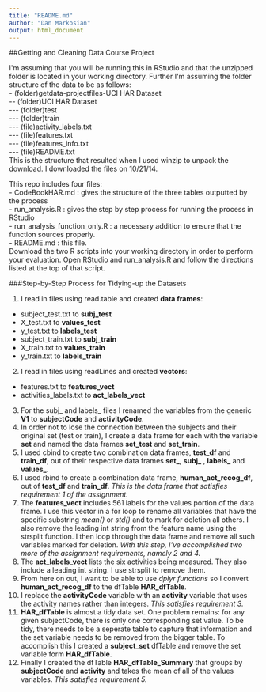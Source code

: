 ```yaml
---
title: "README.md"
author: "Dan Markosian"
output: html_document
---
```


##Getting and Cleaning Data Course Project

I'm assuming that you will be running this in RStudio and that the unzipped folder is located in your working directory. Further I'm assuming the folder structure of the data to be as follows:  
        - (folder)getdata-projectfiles-UCI HAR Dataset  
        -- (folder)UCI HAR Dataset  
        --- (folder)test  
        --- (folder)train  
        --- (file)activity_labels.txt  
        --- (file)features.txt  
        --- (file)features_info.txt  
        --- (file)README.txt  
This is the structure that resulted when I used winzip to unpack the download. I downloaded the files on 10/21/14.  
     
This repo includes four files:  
        - CodeBookHAR.md : gives the structure of the three tables outputted by the process  
        - run_analysis.R : gives the step by step process for running the process in RStudio  
        - run_analysis_function_only.R : a necessary addition to ensure that the function sources properly.  
        - README.md : this file.    
Download the two R scripts into your working directory in order to perform your evaluation. Open RStudio and run_analysis.R and follow the directions listed at the top of that script. 

###Step-by-Step Process for Tidying-up the Datasets

1. I read in files using read.table and created **data frames**:  
- subject_test.txt  to  **subj_test**     
- X_test.txt  to  **values_test**   
- y_test.txt  to  **labels_test**
- subject_train.txt  to  **subj_train**  
- X_train.txt  to  **values_train**
- y_train.txt  to  **labels_train**
2. I read in files using readLines and created **vectors**:
- features.txt  to  **features_vect**  
- activities_labels.txt  to  **act_labels_vect**
3. For the subj_ and labels_ files I renamed the variables from the generic **V1** to **subjectCode** and **activityCode**.
4. In order not to lose the connection between the subjects and their original set (test or train), I create a data frame for each with the variable **set** and named the data frames **set_test** and **set_train**.
5. I used cbind to create two combination data frames, **test_df** and **train_df**, out of their respective data frames **set_**, **subj_** , **labels_** and **values_**.
6. I used rbind to create a combination data frame, **human_act_recog_df**, out of **test_df** and **train_df**. *This is the data frame that satisfies requirement 1 of the assignment.*
7. The **features_vect** includes 561 labels for the values portion of the data frame. I use this vector in a for loop to rename all variables that have the specific substring *mean()* or *std()* and to mark for deletion all others. I also remove the leading int string from the feature name using the strsplit function. I then loop through the data frame and remove all such variables marked for deletion. *With this step, I've accomplished two more of the assignment requirements, namely 2 and 4.*
8. The **act_labels_vect** lists the six activities being measured. They also include a leading int string. I use strsplit to remove them.
9. From here on out, I want to be able to use *dplyr functions* so I convert **human_act_recog_df** to the dfTable **HAR_dfTable**. 
10. I replace the **activityCode** variable with an **activity** variable that uses the activity names rather than integers. *This satisfies requirement 3.*
11. **HAR_dfTable** is almost a tidy data set. One problem remains: for any given subjectCode, there is only one corresponding set value. To be tidy, there needs to be a seperate table to capture that information and the set variable needs to be removed from the bigger table. To accomplish this I created a **subject_set** dfTable and remove the set variable form **HAR_dfTable**.
12. Finally I created the dfTable **HAR_dfTable_Summary** that groups by **subjectCode** and **activity** and takes the mean of all of the values variables. *This satisfies requirement 5.*
